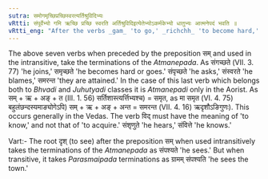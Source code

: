 ```yaml
---
sutra: समोगमृच्छिप्रच्छिस्वरत्यर्तिश्रुविदिभ्यः
vRtti: संपूर्वेभ्यो गमि ऋच्छि प्रच्छि स्वरति अर्तिश्रुविदिइत्येतेभ्योऽकर्मकेभ्यो धातुभ्यः आत्मनेपदं भवति ॥
vRtti_eng: "After the verbs _gam_ 'to go,' _richchh_ 'to become hard,' _prachchh_ 'to ask,' _svar_ 'to find fault,' _ri_ 'to go,' _sru_ 'to hear,' and _vid_ 'to know,' when used intransitively and preceded by _sam_, the _Atmanepada_ affix is employed."
---
```

The above seven verbs when preceded by the preposition सम् and used in the intransitive, take the terminations of the _Atmanepada_. As संगच्छते  (VII. 3. 77) 'he joins,' समृच्छते 'he becomes hard or goes.' संपृच्छते 'he asks,' संस्वरते 'he blames,' समरन्त 'they are attained.' In the case of this last verb which belongs both to _Bhvadi_ and _Juhutyadi_ classes it is _Atmanepadi_ only in the Aorist. As सम् + ऋ + अङ् + त (III. 1. 56) सर्तिशास्त्यर्त्तिभ्यश्च) = समृत, as मा समृत (VI. 4. 75) बहुलंछन्दस्यमाङ्योगेऽपि) सम् + ऋ + अङ् + अन्त = समरन्त (VII. 4. 16) ऋदृशौऽङिगुणः). This occurs generally in the Vedas. The verb विद् must have the meaning of 'to know,' and not that of 'to acquire.' संशृणुते 'he hears,' संवित्ते 'he knows.'

Vart:- The root दृश् (to see) after the preposition सम् when used intransitively takes the terminations of the _Atmanepada_ as संपश्यते 'he sees.' But when transitive, it takes _Parasmaipada_ terminations as ग्रामम् संपश्यति 'he sees the town.'
